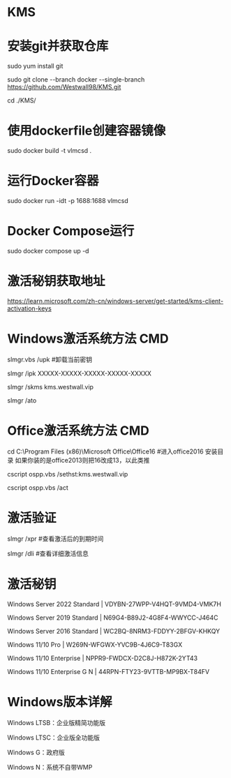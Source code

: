 # KMS

# 安装git并获取仓库

sudo yum install git

sudo git clone --branch docker --single-branch https://github.com/Westwall98/KMS.git

cd ./KMS/

# 使用dockerfile创建容器镜像

sudo docker build -t vlmcsd .

# 运行Docker容器

sudo docker run -idt -p 1688:1688 vlmcsd

# Docker Compose运行

sudo docker compose up -d

# 激活秘钥获取地址

https://learn.microsoft.com/zh-cn/windows-server/get-started/kms-client-activation-keys

# Windows激活系统方法 CMD

slmgr.vbs /upk #卸载当前密钥

slmgr /ipk XXXXX-XXXXX-XXXXX-XXXXX-XXXXX

slmgr /skms kms.westwall.vip

slmgr /ato

# Office激活系统方法 CMD

cd C:\Program Files (x86)\Microsoft Office\Office16 #进入office2016 安装目录  如果你装的是office2013则把16改成13，以此类推

cscript ospp.vbs /sethst:kms.westwall.vip

cscript ospp.vbs /act

# 激活验证

slmgr /xpr #查看激活后的到期时间

slmgr /dli #查看详细激活信息

# 激活秘钥

Windows Server 2022 Standard | VDYBN-27WPP-V4HQT-9VMD4-VMK7H

Windows Server 2019 Standard | N69G4-B89J2-4G8F4-WWYCC-J464C

Windows Server 2016 Standard | WC2BQ-8NRM3-FDDYY-2BFGV-KHKQY

Windows 11/10 Pro | W269N-WFGWX-YVC9B-4J6C9-T83GX

Windows 11/10 Enterprise | NPPR9-FWDCX-D2C8J-H872K-2YT43

Windows 11/10 Enterprise G N | 44RPN-FTY23-9VTTB-MP9BX-T84FV

# Windows版本详解

Windows LTSB：企业版精简功能版

Windows LTSC：企业版全功能版

Windows G：政府版

Windows N：系统不自带WMP
